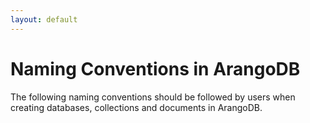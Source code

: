 ```yaml
---
layout: default
---
```

Naming Conventions in ArangoDB
==============================

The following naming conventions should be followed by users when creating
databases, collections and documents in ArangoDB.

